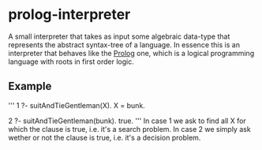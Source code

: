 # prolog-interpreter
A small interpreter that takes as input some algebraic data-type that represents the abstract syntax-tree of a language.
In essence this is an interpreter that behaves like the [Prolog](https://www.wikiwand.com/en/Prolog) one, 
which is a logical programming language with roots in first order logic.

## Example
'''
1 ?- suitAndTieGentleman(X).
X = bunk.

2 ?- suitAndTieGentleman(bunk).
true.
'''
In case 1 we ask to find all X for which the clause is true, i.e. it's a search problem. 
In case 2 we simply ask wether or not the clause is true, i.e. it's a decision problem.
